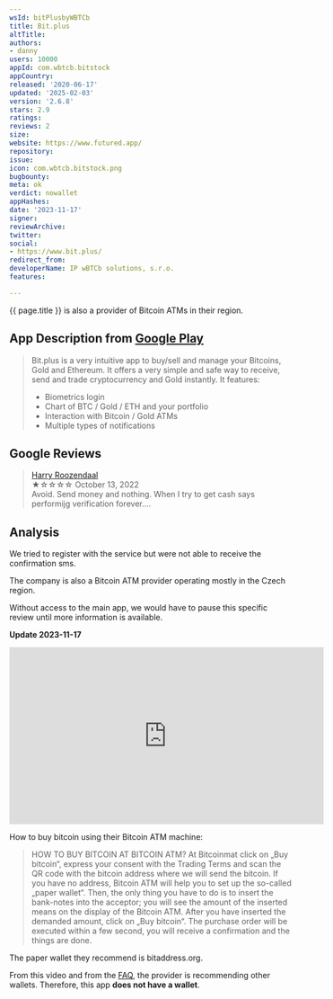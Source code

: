 ```yaml
---
wsId: bitPlusbyWBTCb
title: Bit.plus
altTitle: 
authors:
- danny
users: 10000
appId: com.wbtcb.bitstock
appCountry: 
released: '2020-06-17'
updated: '2025-02-03'
version: '2.6.8'
stars: 2.9
ratings: 
reviews: 2
size: 
website: https://www.futured.app/
repository: 
issue: 
icon: com.wbtcb.bitstock.png
bugbounty: 
meta: ok
verdict: nowallet
appHashes: 
date: '2023-11-17'
signer: 
reviewArchive: 
twitter: 
social:
- https://www.bit.plus/
redirect_from: 
developerName: IP wBTCb solutions, s.r.o.
features: 

---
```


{{ page.title }} is also a provider of Bitcoin ATMs in their region. 

## App Description from [Google Play](https://play.google.com/store/apps/details?id=com.wbtcb.bitstock) 

> Bit.plus is a very intuitive app to buy/sell and manage your Bitcoins, Gold and Ethereum. It offers a very simple and safe way to receive, send and trade cryptocurrency and Gold instantly. It features:
> - Biometrics login
> - Chart of BTC / Gold / ETH and your portfolio
> - Interaction with Bitcoin / Gold ATMs
> - Multiple types of notifications

## Google Reviews 

> [Harry Roozendaal](https://play.google.com/store/apps/details?id=com.wbtcb.bitstock&gl=us)<br>
  ★☆☆☆☆ October 13, 2022 <br>
       Avoid. Send money and nothing. When I try to get cash says performijg verification forever....

## Analysis 

We tried to register with the service but were not able to receive the confirmation sms. 

The company is also a Bitcoin ATM provider operating mostly in the Czech region. 

Without access to the main app, we would have to pause this specific review until more information is available. 

**Update 2023-11-17**

<iframe width="560" height="315" src="https://www.youtube.com/embed/F_SQvq2mj44?si=tNLZVI43OVvDi6KV" title="YouTube video player" frameborder="0" allow="accelerometer; autoplay; clipboard-write; encrypted-media; gyroscope; picture-in-picture; web-share" allowfullscreen></iframe>

How to buy bitcoin using their Bitcoin ATM machine:

> HOW TO BUY BITCOIN AT BITCOIN ATM?
> At Bitcoinmat   click on „Buy bitcoin“, express your consent with the Trading Terms and scan the QR code with the bitcoin address where we will send the bitcoin. If you have no address, Bitcoin ATM will help you to set up the so-called „paper wallet“. Then, the only thing you have to do is to insert the bank-notes into the acceptor; you will see the amount of the inserted means on the display of the Bitcoin ATM. After you have inserted the demanded amount, click on „Buy bitcoin“. The purchase order will be executed within a few second, you will receive a confirmation and the things are done.

The paper wallet they recommend is bitaddress.org.

From this video and from the [FAQ](https://bit.plus/en-cz/faq), the provider is recommending other wallets. Therefore, this app **does not have a wallet**.

